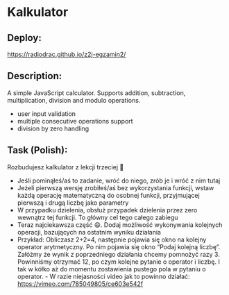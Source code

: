 # Kalkulator

## Deploy:

https://radiodrac.github.io/z2j-egzamin2/

## Description:

A simple JavaScript calculator. Supports addition, subtraction, multiplication, division and modulo operations.

- user input validation
- multiple consecutive operations support
- division by zero handling

## Task (Polish):

 Rozbudujesz kalkulator z lekcji trzeciej 🙂
 
   -   Jeśli pominąłeś/aś to zadanie, wróć do niego, zrób je i wróć z nim tutaj
   -   Jeżeli pierwszą wersję zrobiłeś/aś bez wykorzystania funkcji, wstaw każdą operację matematyczną do osobnej funkcji, przyjmującej pierwszą i drugą liczbę jako parametry
   -   W przypadku dzielenia, obsłuż przypadek dzielenia przez zero wewnątrz tej funkcji. To główny cel tego całego zabiegu
   -   Teraz najciekawsza część 😄. Dodaj możliwość wykonywania kolejnych operacji, bazujących na ostatnim wyniku działania 
   -   Przykład: Obliczasz 2+2=4, następnie pojawia się okno na kolejny operator arytmetyczny. Po nim pojawia się okno “Podaj kolejną liczbę”. Załóżmy że wynik z poprzedniego działania chcemy pomnożyć razy 3. Powinniśmy otrzymać 12, po czym kolejne pytanie o operator i liczbę. I tak w kółko aż do momentu zostawienia pustego pola w pytaniu o operator.
    -   W razie niejasności video jak to powinno działać: https://vimeo.com/785049805/ce603e542f
